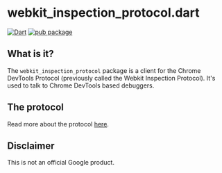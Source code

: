 # webkit_inspection_protocol.dart

[![Dart](https://github.com/google/webkit_inspection_protocol.dart/actions/workflows/build.yaml/badge.svg)](https://github.com/google/webkit_inspection_protocol.dart/actions/workflows/build.yaml)
[![pub package](https://img.shields.io/pub/v/webkit_inspection_protocol.svg)](https://pub.dartlang.org/packages/webkit_inspection_protocol)

## What is it?

The `webkit_inspection_protocol` package is a client for the Chrome DevTools Protocol
(previously called the Webkit Inspection Protocol). It's used to talk to Chrome DevTools
based debuggers.

## The protocol

Read more about the protocol [here](https://developer.chrome.com/devtools/docs/debugger-protocol).

## Disclaimer

This is not an official Google product.
